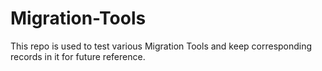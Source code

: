 # Migration-Tools
This repo is used to test various Migration Tools and keep corresponding records in it for future reference.

